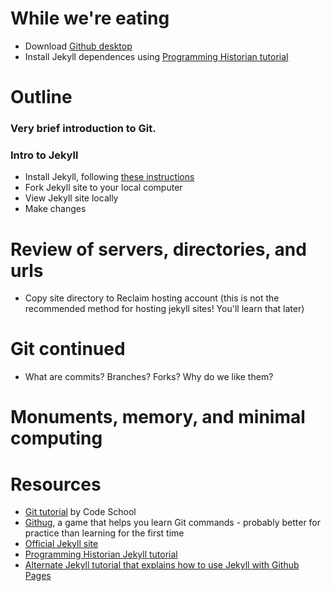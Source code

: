 # While we're eating
+ Download [Github desktop](https://desktop.github.com/)
+ Install Jekyll dependences using [Programming Historian tutorial](http://programminghistorian.org/lessons/building-static-sites-with-jekyll-github-pages#section2)

# Outline


### Very brief introduction to Git.

### Intro to Jekyll

+ Install Jekyll, following [these instructions](http://jekyllrb.com/docs/installation/)
+ Fork Jekyll site to your local computer
+ View Jekyll site locally
+ Make changes

# Review of servers, directories, and urls
+ Copy site directory to Reclaim hosting account (this is not the recommended method for hosting jekyll sites! You'll learn that later)

# Git continued
+ What are commits? Branches? Forks? Why do we like them?

# Monuments, memory, and minimal computing

# Resources
+ [Git tutorial](https://try.github.io/levels/1/challenges/1) by Code School
+ [Githug](http://www.michaelwnelson.com/2013/12/15/githug/), a game that helps you learn Git commands - probably better for practice than learning for the first time
+ [Official Jekyll site](http://jekyllrb.com/)
+ [Programming Historian Jekyll tutorial](http://programminghistorian.org/lessons/building-static-sites-with-jekyll-github-pages#section1)
+ [Alternate Jekyll tutorial that explains how to use Jekyll with Github Pages](https://www.smashingmagazine.com/2014/08/build-blog-jekyll-github-pages/)
